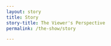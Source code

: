 ```yaml
---
layout: story
title: Story
story-title: The Viewer's Perspective
permalink: /the-show/story

---
```

